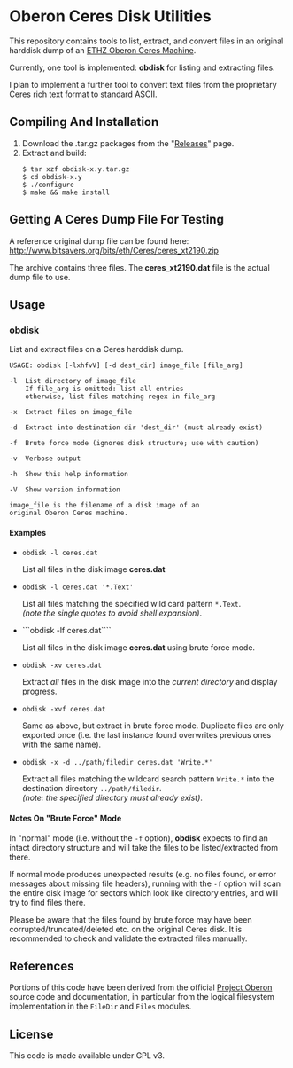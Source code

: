 # Oberon Ceres Disk Utilities
This repository contains tools to list, extract, and convert files in an original harddisk dump of an [ETHZ Oberon Ceres Machine](https://people.inf.ethz.ch/wirth/).

Currently, one tool is implemented: **obdisk** for listing and extracting files.

I plan to implement a further tool to convert text files from the proprietary Ceres rich text format to standard ASCII.

## Compiling And Installation
1. Download the .tar.gz packages from the "[Releases](https://github.com/ghoss/obdisk/releases)" page.
2. Extract and build:
    ```
    $ tar xzf obdisk-x.y.tar.gz
    $ cd obdisk-x.y
    $ ./configure
    $ make && make install
    ```

## Getting A Ceres Dump File For Testing
A reference original dump file can be found here: http://www.bitsavers.org/bits/eth/Ceres/ceres_xt2190.zip

The archive contains three files. The **ceres_xt2190.dat** file is the actual dump file to use.

## Usage
### obdisk
List and extract files on a Ceres harddisk dump.

```
USAGE: obdisk [-lxhfvV] [-d dest_dir] image_file [file_arg]

-l	List directory of image_file
	If file_arg is omitted: list all entries
	otherwise, list files matching regex in file_arg

-x	Extract files on image_file

-d	Extract into destination dir 'dest_dir' (must already exist)

-f	Brute force mode (ignores disk structure; use with caution)

-v	Verbose output

-h	Show this help information

-V	Show version information

image_file is the filename of a disk image of an
original Oberon Ceres machine.
```
#### Examples

* ```obdisk -l ceres.dat```

  List all files in the disk image **ceres.dat**

* ```obdisk -l ceres.dat '*.Text'```

  List all files matching the specified wild card pattern `*.Text`.<br> 
  *(note the single quotes to avoid shell expansion)*.

* ```obdisk -lf ceres.dat````

  List all files in the disk image **ceres.dat** using brute force mode.
  
* ```obdisk -xv ceres.dat```
 
  Extract *all* files in the disk image into the *current directory* and display progress.

* ```obdisk -xvf ceres.dat```

  Same as above, but extract in brute force mode. Duplicate files are only exported once
  (i.e. the last instance found overwrites previous ones with the same name).
  
* ```obdisk -x -d ../path/filedir ceres.dat 'Write.*'```

  Extract all files matching the wildcard search pattern `Write.*` into the destination directory `../path/filedir`.<br>
  *(note: the specified directory must already exist)*.

#### Notes On "Brute Force" Mode

In "normal" mode (i.e. without the `-f` option), **obdisk** expects to find an intact directory structure and will take the files to be listed/extracted from there.

If normal mode produces unexpected results (e.g. no files found, or error messages about missing file headers), running with the `-f` option will scan the entire disk image for sectors which look like directory entries, and will try to find files there.

Please be aware that the files found by brute force may have been corrupted/truncated/deleted etc. on the original Ceres disk. It is recommended to check and validate the extracted files manually.
  
## References
Portions of this code have been derived from the official [Project Oberon](https://github.com/Project-Oberon/Source-Code/tree/main/CERES%20Oberon%20V4) source code and documentation, in particular from the logical filesystem implementation in the `FileDir` and `Files` modules.

## License
This code is made available under GPL v3.

